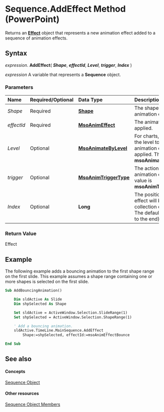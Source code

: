 
# Sequence.AddEffect Method (PowerPoint)

Returns an  **[Effect](359ac3da-86cd-8003-d691-349d20fd1777.md)** object that represents a new animation effect added to a sequence of animation effects.


## Syntax

 _expression_. **AddEffect**( **_Shape_**, **_effectId_**, **_Level_**, **_trigger_**, **_Index_** )

 _expression_ A variable that represents a **Sequence** object.


### Parameters



|**Name**|**Required/Optional**|**Data Type**|**Description**|
|:-----|:-----|:-----|:-----|
| _Shape_|Required|**[Shape](1da93849-99e0-827e-ced3-c6cf7f8569f3.md)**|The shape to which the animation effect is added.|
| _effectId_|Required|**[MsoAnimEffect](2a4ec4c0-9bf2-281a-420b-dd7d3f13f716.md)**|The animation effect to be applied.|
| _Level_|Optional|**[MsoAnimateByLevel](4a025c85-a01c-fd3a-f4f7-1322c4619ffa.md)**|For charts, diagrams, or text, the level to which the animation effect will be applied. The default value is  **msoAnimationLevelNone**.|
| _trigger_|Optional|**[MsoAnimTriggerType](4a025c85-a01c-fd3a-f4f7-1322c4619ffa.md)**|The action that triggers the animation effect. The default value is  **msoAnimTriggerOnPageClick**.|
| _Index_|Optional|**Long**|The position at which the effect will be placed in the collection of animation effects. The default value is -1 (added to the end). |

### Return Value

Effect


## Example

The following example adds a bouncing animation to the first shape range on the first slide. This example assumes a shape range containing one or more shapes is selected on the first slide.


```vb
Sub AddBouncingAnimation()

    Dim sldActive As Slide
    Dim shpSelected As Shape

    Set sldActive = ActiveWindow.Selection.SlideRange(1)
    Set shpSelected = ActiveWindow.Selection.ShapeRange(1)

    ' Add a bouncing animation.
    sldActive.TimeLine.MainSequence.AddEffect _
        Shape:=shpSelected, effectId:=msoAnimEffectBounce

End Sub
```


## See also


#### Concepts


[Sequence Object](37a5224f-2461-b575-acb6-6905bbb5136d.md)
#### Other resources


[Sequence Object Members](a5c9d652-02af-88e3-234c-a012a6d8d824.md)
